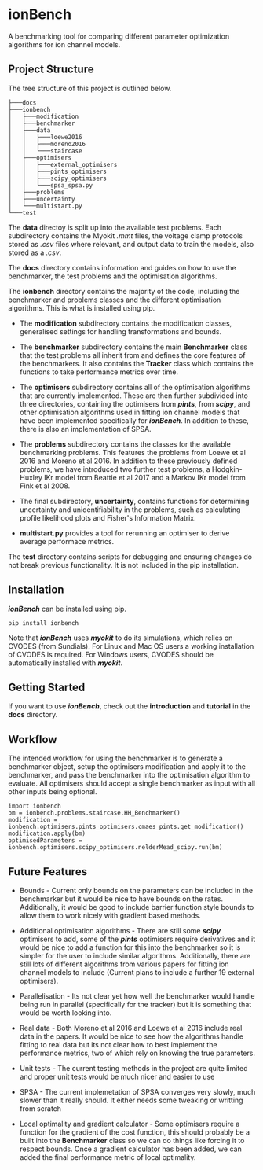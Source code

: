 # ionBench
A benchmarking tool for comparing different parameter optimization algorithms for ion channel models.

## Project Structure
The tree structure of this project is outlined below. 
```
├───docs
├───ionbench
│   ├───modification
│   ├───benchmarker
│   ├───data
│   │   ├───loewe2016
│   │   ├───moreno2016
│   │   └───staircase
│   ├───optimisers
│   │   ├───external_optimisers
│   │   ├───pints_optimisers
│   │   ├───scipy_optimisers
│   │   └───spsa_spsa.py
│   ├───problems
│   ├───uncertainty
│   └───multistart.py
└───test
```

The __data__ directoy is split up into the available test problems. Each subdirectory contains the Myokit *.mmt* files, the voltage clamp protocols stored as *.csv* files where relevant, and output data to train the models, also stored as a *.csv*.

The __docs__ directory contains information and guides on how to use the benchmarker, the test problems and the optimisation algorithms. 

The __ionbench__ directory contains the majority of the code, including the benchmarker and problems classes and the different optimisation algorithms. This is what is installed using pip.

* The __modification__ subdirectory contains the modification classes, generalised settings for handling transformations and bounds. 

* The __benchmarker__ subdirectory contains the main __Benchmarker__ class that the test problems all inherit from and defines the core features of the benchmarkers. It also contains the __Tracker__ class which contains the functions to take performance metrics over time.
    
* The __optimisers__ subdirectory contains all of the optimisation algorithms that are currently implemented. These are then further subdivided into three directories, containing the optimisers from ***pints***, from ***scipy***, and other optimisation algorithms used in fitting ion channel models that have been implemented specifically for ***ionBench***. In addition to these, there is also an implementation of SPSA.
    
* The __problems__ subdirectory contains the classes for the available benchmarking problems. This features the problems from Loewe et al 2016 and Moreno et al 2016. In addition to these previously defined problems, we have introduced two further test problems, a Hodgkin-Huxley IKr model from Beattie et al 2017 and a Markov IKr model from Fink et al 2008. 

* The final subdirectory, __uncertainty__, contains functions for determining uncertainty and unidentifiability in the problems, such as calculating profile likelihood plots and Fisher's Information Matrix.

* __multistart.py__ provides a tool for rerunning an optimiser to derive average performace metrics.
    
The __test__ directory contains scripts for debugging and ensuring changes do not break previous functionality. It is not included in the pip installation. 

## Installation
***ionBench*** can be installed using pip.

```pip install ionbench```

Note that ***ionBench*** uses ***myokit*** to do its simulations, which relies on CVODES (from Sundials). For Linux and Mac OS users a working installation of CVODES is required. For Windows users, CVODES should be automatically installed with ***myokit***.

## Getting Started
If you want to use ***ionBench***, check out the __introduction__ and __tutorial__ in the __docs__ directory.

## Workflow
The intended workflow for using the benchmarker is to generate a benchmarker object, setup the optimisers modification and apply it to the benchmarker, and pass the benchmarker into the optimisation algorithm to evaluate. All optimisers should accept a single benchmarker as input with all other inputs being optional. 
```
import ionbench
bm = ionbench.problems.staircase.HH_Benchmarker()
modification = ionbench.optimisers.pints_optimisers.cmaes_pints.get_modification()
modification.apply(bm)
optimisedParameters = ionbench.optimisers.scipy_optimisers.nelderMead_scipy.run(bm)
```

## Future Features
* Bounds - Current only bounds on the parameters can be included in the benchmarker but it would be nice to have bounds on the rates. Additionally, it would be good to include barrier function style bounds to allow them to work nicely with gradient based methods.

* Additional optimisation algorithms - There are still some ***scipy*** optimisers to add, some of the ***pints*** optimisers require derivatives and it would be nice to add a function for this into the benchmarker so it is simpler for the user to include similar algorithms. Additionally, there are still lots of different algorithms from various papers for fitting ion channel models to include (Current plans to include a further 19 external optimisers). 

* Parallelisation - Its not clear yet how well the benchmarker would handle being run in parallel (specifically for the tracker) but it is something that would be worth looking into.

* Real data - Both Moreno et al 2016 and Loewe et al 2016 include real data in the papers. It would be nice to see how the algorithms handle fitting to real data but its not clear how to best implement the performance metrics, two of which rely on knowing the true parameters.

* Unit tests - The current testing methods in the project are quite limited and proper unit tests would be much nicer and easier to use

* SPSA - The current implemetation of SPSA converges very slowly, much slower than it really should. It either needs some tweaking or writting from scratch

* Local optimality and gradient calculator - Some optimisers require a function for the gradient of the cost function, this should probably be a built into the __Benchmarker__ class so we can do things like forcing it to respect bounds. Once a gradient calculator has been added, we can added the final performance metric of local optimality.

